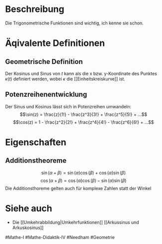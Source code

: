 # Beschreibung
Die Trigonometrische Funktionen sind wichtig, ich kenne sie schon.

# Äqivalente Definitionen
## Geometrische Definition
Der Kosinus und Sinus von $t$ kann als die x bzw. y-Koordinate des Punktes $\kappa(t)$ definiert werden, wobei $\kappa$ die [[Einheitskreiskurve]] ist.



## Potenzreihenentwicklung
Der Sinus und Kosinus lässt sich in Potenzreihen umwandeln:
$$\sin(z) = \frac{z}{1!} - \frac{z^3}{3!} + \frac{z^5}{5!} + ...$$
$$\cos(z) = 1 - \frac{z^2}{2!} + \frac{z^4}{4!} - \frac{z^6}{6!} + ...$$


# Eigenschaften
## Additionstheoreme
$$\sin(\alpha + \beta) = \sin(\alpha)\cos(\beta) + \cos(\alpha)\sin(\beta)$$
$$\cos(\alpha + \beta) = \cos(\alpha)\cos(\beta) - \sin(\alpha)\sin(\beta)$$
Die Additionsthoreme gelten auch für komplexe Zahlen statt der Winkel

# Siehe auch
- Die [[Umkehrabbildung|Umkehrfunktionen]] [[Arkussinus und Arkuskosinus]]

#Mathe-I #Mathe-Didaktik-IV #Needham #Geometrie 